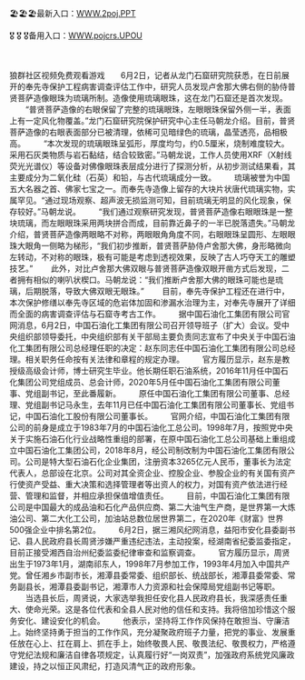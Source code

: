 <p>
	🏖🏖🏖最新入口：<a href="http://www.baidu.com/link?url=6MA2SWnO3Raqke39an_0PUxosM6ZrUGzi1BN9tNnlPW&wd">WWW.2poj.PPT</a> 
	<p>
		🎖
🎖
🎖备用入口：<a href="http://www.baidu.com/link?url=6MA2SWnO3Raqke39an_0PUxosM6ZrUGzi1BN9tNnlPW&wd">WWW.pojcrs.UPOU</a> 
	</p>
	<p>
		<br />
	</p>
	<p>
		狼群社区视频免费观看游戏　　6月2日，记者从龙门石窟研究院获悉，在日前展开的奉先寺保护工程病害调查评估工作中，研究人员发现卢舍那大佛右侧的胁侍普贤菩萨造像眼珠为琉璃所制。造像使用琉璃眼珠，这在龙门石窟还是首次发现。
　　“普贤菩萨造像的右眼保留了完整的琉璃眼珠，左眼眼珠保留外侧一半，表面上有一定风化物覆盖。”龙门石窟研究院保护研究中心主任马朝龙介绍。目前，普贤菩萨造像的右眼表面部分已被清理，依稀可见暗绿色的琉璃，晶莹透亮，品相极高。
　　“本次发现的琉璃眼珠呈弧形，厚度均匀，约0.5厘米，烧制难度较大。采用石灰类物质与岩石黏结，结合较致密。”马朝龙说，工作人员使用XRF（X射线荧光光谱仪）等设备对佛像眼珠表层成分进行了探测分析，从初步测试结果看，其主要成分为二氧化硅（石英）和铅，与古代琉璃成分一致。
　　琉璃被誉为中国五大名器之首、佛家七宝之一。而奉先寺造像上留存的大块片状唐代琉璃实物，实属罕见。“通过现场观察、超声波无损监测可知，目前琉璃无明显的风化现象，保存较好。”马朝龙说。
　　“我们通过观察研究发现，普贤菩萨造像右眼眼珠是一整块琉璃，而左眼眼珠采用两块拼合而成，目前靠近鼻子的一半已脱落遗失。”马朝龙介绍，普贤菩萨造像两眼略不对称，两眼眼角角度不同，右眼眼珠呈圆形、左眼眼珠大眼角一侧略为梯形，“我们初步推断，普贤菩萨胁侍卢舍那大佛，身形略微向左转动，不对称的眼珠，极有可能是考虑到透视效果，反映了古人巧夺天工的雕塑技艺。”
　　此外，对比卢舍那大佛双眼与普贤菩萨造像双眼开凿方式后发现，二者拥有相似的喇叭状楔口。马朝龙说：“我们推断卢舍那大佛的眼珠可能也是琉璃，后期脱落，导致大佛双眼无眼珠。”
　　目前，奉先寺保护工程还在进行中，本次保护修缮以奉先寺区域的危岩体加固和渗漏水治理为主，对奉先寺展开了详细而全面的病害调查评估与石窟寺考古工作。
　　据中国石油化工集团有限公司官网消息，6月2日，中国石油化工集团有限公司召开领导班子（扩大）会议。受中央组织部领导委托，中央组织部有关干部局主要负责同志宣布了中央关于中国石油化工集团有限公司总经理任职的决定：赵东同志任中国石油化工集团有限公司总经理。相关职务任命按有关法律和章程的规定办理。
　　官方履历显示，赵东是教授级高级会计师，博士研究生毕业。他长期任职石油系统，2016年11月任中国石化集团公司党组成员、总会计师，2020年5月任中国石油化工集团有限公司董事、党组副书记，至此番履新。
　　原任中国石油化工集团有限公司董事、总经理、党组副书记马永生，去年11月已任中国石油化工集团有限公司董事长、党组书记，中国石油化工股份有限公司董事长。
　　官网介绍，中国石油化工集团有限公司的前身是成立于1983年7月的中国石油化工总公司。1998年7月，按照党中央关于实施石油石化行业战略性重组的部署，在原中国石油化工总公司基础上重组成立中国石油化工集团公司，2018年8月，经公司制改制为中国石油化工集团有限公司。公司是特大型石油石化企业集团，注册资本3265亿元人民币，董事长为法定代表人，总部设在北京。公司对其全资企业、控股企业、参股企业的有关国有资产行使资产受益、重大决策和选择管理者等出资人的权力，对国有资产依法进行经营、管理和监督，并相应承担保值增值责任。
　　目前，中国石油化工集团有限公司是中国最大的成品油和石化产品供应商、第二大油气生产商，是世界第一大炼油公司、第二大化工公司，加油站总数位居世界第二，在2020年《财富》世界500强企业中排名第2位。
　　6月2日，据三湘风纪网消息，益阳市安化县委副书记、县人民政府县长周贤涉嫌严重违纪违法，主动投案，经湖南省纪委监委指定，目前正接受湘西自治州纪委监委纪律审查和监察调查。
　　官方履历显示，周贤出生于1973年1月，湖南祁东人，1998年7月参加工作，1993年4月加入中国共产党。曾任湘乡市副市长，湘潭县委常委、组织部长、统战部长，湘潭县委常委、常务副县长，湘潭县委副书记，湘潭市人力资源和社会保障局党组副书记等职。
　　当选县长后，周贤说，大家选举我担任安化县人民政府县长，我深感责任重大、使命光荣。这是各位代表和全县人民对他的信任和支持。我将倍加珍惜这个服务安化、建设安化的机会。
　　他表示，坚持将工作作风保持在敢担当、守廉洁上。始终坚持勇于担当的工作作风，充分凝聚政府班子力量，把党的事业、发展重任放在心上、扛在肩上、抓在手上，始终敬畏人民、敬畏法纪、敬畏权力，严格遵守党纪法规和廉洁自律各项规定，认真履行好“一岗双责”，加强政府系统党风廉政建设，持之以恒正风肃纪，打造风清气正的政府形象。
	</p>
